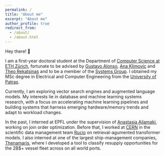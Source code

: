 ```yaml
---
permalink: /
title: "About me"
excerpt: "About me"
author_profile: true
redirect_from: 
  - /about/
  - /about.html
---
```


Hey there! 👋

I am a first-year doctoral student at the Department of [Computer Science at ETH Zürich](https://inf.ethz.ch/), fortunate to be advised by [Gustavo Alonso](https://people.inf.ethz.ch/alonso/), [Ana Klimovic](https://anakli.inf.ethz.ch/) and [Theo Rekatsinas](https://thodrek.github.io/) and to be a member of the [Systems Group](https://systems.ethz.ch/). I obtained my MSc degree in Electrical and Computer Engineering from the [University of Patras](https://www.upatras.gr/en/).

Currently, I am exploring vector search engines and augmented language models. My interests lie in database and machine learning systems research, with a focus on accelerating machine learning pipelines and building systems that harness emerging hardware/memory trends and adapt to workload changes.

In the past, I interned at EPFL under the supervision of [Anastasia Ailamaki](https://people.epfl.ch/anastasia.ailamaki/?lang=en), working on join order optimization. Before that, I worked at [CERN](https://home.web.cern.ch/) in the scientific data management team [Rucio](https://rucio.cern.ch/) on retrieval-agumented transformer models. I also interned at one of the largest ship-management companies, [Thenamaris](https://www.thenamaris.com/), where I developed a tool to classify resupply opportunities for the 2B$+ vessel fleet across on all world ports.

[//]: # "During my studies, I explored my interest in aerospace engineering by leading [EUROAVIA Patras](https://patras.euroavia.eu/) and being part of the founding team. I helped organize international [rocketry competitions](https://sloshing.euroavia.eu/), design model rockets, and be part of unforgettable experiences such as [piloting light aircraft](https://www.youtube.com/watch?v=yt_PKnsNZXw)."

